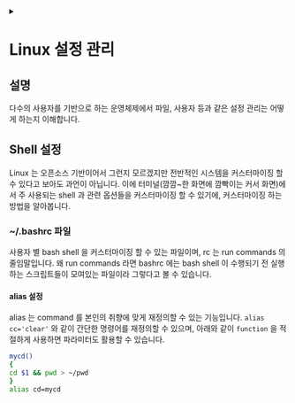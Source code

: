 <link rel="stylesheet" type="text/css" href="/css/header.css">
<link rel="stylesheet" type="text/css" href="/css/bootstrap/5.3.0-alpha1/bootstrap.css">
<div class="sticky-top bg-white pt-1 pb-2" id="header-div-max"></div>
<details id="display-none"><summary></summary>
  <script src="/js/header.js" defer="defer"></script>
  <script src="/js/bootstrap/5.3.0-alpha1/bootstrap.bundle.js" defer="defer"></script>
</details>

# Linux 설정 관리
## 설명
다수의 사용자를 기반으로 하는 운영체제에서 파일, 사용자 등과 같은 설정 관리는 어떻게 하는지 이해합니다.

## Shell 설정
Linux 는 오픈소스 기반이어서 그런지 모르겠지만 전반적인 시스템을 커스터마이징 할 수 있다고 보아도 과언이 아닙니다.
이에 터미널(깜깜~한 화면에 깜빡이는 커서 화면)에서 주 사용되는 shell 과 관련 옵션들을 커스터마이징 할 수 있기에, 커스터마이징 하는 방법을 알아봅니다.

### ~/.bashrc 파일
사용자 별 bash shell 을 커스터마이징 할 수 있는 파일이며, rc 는 run commands 의 줄임말입니다.
왜 run commands 라면 bashrc 에는 bash shell 이 수행되기 전 실행하는 스크립트들이 모여있는 파일이라 그렇다고 볼 수 있습니다.

#### alias 설정
alias 는 command 를 본인의 취향에 맞게 재정의할 수 있는 기능입니다.
`alias cc='clear'` 와 같이 간단한 명령어를 재정의할 수 있으며, 아래와 같이 `function` 을 적절하게 사용하면 파라미터도 활용할 수 있습니다.
```bash
mycd()
{
cd $1 && pwd > ~/pwd
}
alias cd=mycd
```